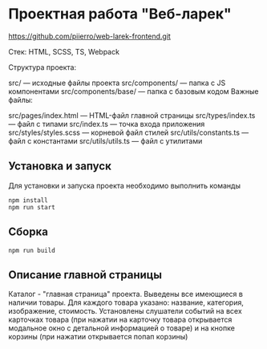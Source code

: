 # Проектная работа "Веб-ларек"

https://github.com/piierro/web-larek-frontend.git

Стек: HTML, SCSS, TS, Webpack

Структура проекта:

src/ — исходные файлы проекта
src/components/ — папка с JS компонентами
src/components/base/ — папка с базовым кодом
Важные файлы:

src/pages/index.html — HTML-файл главной страницы
src/types/index.ts — файл с типами
src/index.ts — точка входа приложения
src/styles/styles.scss — корневой файл стилей
src/utils/constants.ts — файл с константами
src/utils/utils.ts — файл с утилитами

## Установка и запуск
Для установки и запуска проекта необходимо выполнить команды

```
npm install
npm run start
```

## Сборка

```
npm run build
```
## Описание главной страницы
Каталог - "главная страница" проекта. Выведены все имеющиеся в наличии товары. Для каждого товара указано: название, категория, изображение, стоимость. Установлены слушатели событий на всех карточках товара (при нажатии на карточку товара открывается модальное окно с детальной информацией о товаре) и на кнопке корзины (при нажатии открывается попап корзины)
